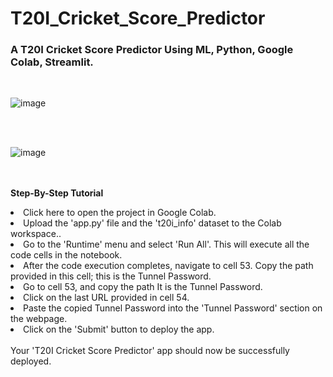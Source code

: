 # T20I_Cricket_Score_Predictor
<h3><b>A T20I Cricket Score Predictor Using ML, Python, Google Colab, Streamlit.</b></h3>
<br>

![image](https://github.com/user-attachments/assets/5806c364-ae75-410a-bc44-652f9b81f491)

<br><br>

![image](https://github.com/user-attachments/assets/9f68da1c-812e-494e-a81e-8a7684daa03b)

<br><br>
<b>Step-By-Step Tutorial</b>
<li>Click <a href="https://kanha412.github.io/Fifteen_Puzzle_Game/" target="_blank" style="text-decoration:none;">here</a> to open the project in Google Colab.</li>
<li>Upload the 'app.py' file and the 't20i_info' dataset to the Colab workspace..</li>
<li>Go to the 'Runtime' menu and select 'Run All'. This will execute all the code cells in the notebook.</li>
<li>After the code execution completes, navigate to cell 53. Copy the path provided in this cell; this is the Tunnel Password.</li>
<li>Go to cell 53, and copy the path It is the Tunnel Password.</li>
<li>Click on the last URL provided in cell 54.</li>
<li>Paste the copied Tunnel Password into the 'Tunnel Password' section on the webpage.</li>
<li>Click on the 'Submit' button to deploy the app.</li>
<br>
Your 'T20I Cricket Score Predictor' app should now be successfully deployed.

